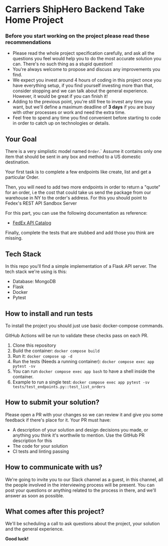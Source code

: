 # Carriers ShipHero Backend Take Home Project

### Before you start working on the project please read these recommendations

- Please read the whole project specification carefully, and ask all the questions you feel would help you to do the most accurate solution you can. There's no such thing as a stupid question!
- You're always welcome to propose and discuss any improvements you find.
- We expect you invest around 4 hours of coding in this project once you have everything setup, if you find yourself investing more than that, consider stopping and we can talk about the general experience. However, it would be great if you can finish it!
- Adding to the previous point, you're still free to invest any time you want, but we'll define a maximum deadline of **3 days** if you are busy with other processes or work and need the extra time.
- Feel free to spend any time you find convenient before starting to code in order to catch up on technologies or details.

## Your Goal

There is a very simplistic model named `Order`.` Assume it contains only one item that should
be sent in any box and method to a US domestic destination.

Your first task is to complete a few endpoints like create, list and get a particular Order.

Then, you will need to add two more endpoints in order to return a "quote" for an order, i.e the cost that could take us send the package from our warehouse in NY to the order's address. For this you should point to Fedex's REST API Sandbox Server

For this part, you can use the following documentation as reference:

- [FedEx API Catalog](https://developer.fedex.com/api/en-us/catalog.html)


Finally, complete the tests that are stubbed and add those you think are missing.

## Tech Stack

In this repo you'll find a simple implementation of a Flask API server. The tech stack we're using is this:

- Database: MongoDB
- Flask
- Docker
- Pytest

## How to install and run tests

To install the project you should just use basic docker-compose commands.

GitHub Actions will be run to validate these checks pass on each PR.

1. Clone this repository
2. Build the container: `docker compose build`
3. Run it: `docker compose up -d`
4. Run the tests (Needs a running container): `docker compose exec app pytest -sv`
5. You can run `docker compose exec app bash` to have a shell inside the container.
6. Example to run a single test: `docker compose exec app pytest -sv tests/test_endpoints.py::test_list_orders`

## How to submit your solution?

Please open a PR with your changes so we can review it and give you some feedback if there's place for it. Your PR must have:

- A description of your solution and design decisions you made, or anything you think it's worthwile to mention. Use the GitHub PR description for this
- The code for your solution
- CI tests and linting passing

## How to communicate with us?

We're going to invite you to our Slack channel as a guest, in this channel, all the people involved in the interviewing process will be present. You can post your questions or anything related to the process in there, and we'll answer as soon as possible.

## What comes after this project?

We'll be scheduling a call to ask questions about the project, your solution and the general experience.

**Good luck!**

